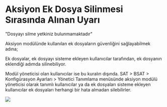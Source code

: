 # Aksiyon Ek Dosya Silinmesi Sırasında Alınan Uyarı

"Dosyayı silme yetkiniz bulunmamaktadır"

Aksiyon modülünde kullanılan ek dosyaların güvenliğini sağlayabilmek adına;

 Ek dosyalar, ek dosyayı sisteme ekleyen kullanıcılar tarafından, ek dosyanın eklendiği adımda silinebiliyor.

Modül yöneticisi olan kullanıcılar ise bu kuralın dışında. SAT > BSAT > Konfigürasyon Ayarları > Yönetici Tanımlama menüsünde aksiyon modülü yöneticisi olarak tanımlı kullanıcılar ya da ek dosyaları sisteme ekleyen kullanıcılar ek dosyaları herhangi bir hata almadan silebilirler.


![](https://docsbimser.blob.core.windows.net/imagecontainer/Örnek-f29bd737-e739-406c-8cb9-0514065894d4.png)


